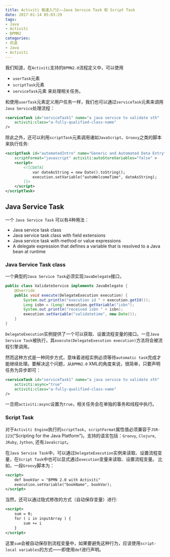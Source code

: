 ```yaml
---
title: Activiti 极速入门2——Java Service Task 和 Script Task
date: 2017-01-14 05:03:29
tags:
- Java
- Activiti
- BPMN2
categories:
- 风语
- Java
- Activiti
---
```


我们知道，在`Activiti`支持的`BPMN2.0`流程定义中，可以使用
* `userTask`元素
* `scriptTask`元素
* `serviceTask`元素
来处理相关任务。

和使用`userTask`元素定义用户任务一样，我们也可以通过`serviceTask`元素来调用`Java Service`处理流程：
```XML
<serviceTask id="serviceTask1" name="a java service to validate sth" 
    activiti:class="a-fully-qualified-class-name"
/>
```

除此之外，还可以利用`scriptTask`元素调用诸如`JavaScript`、`Groovy`之类的脚本来执行任务:
```XML
<scriptTask id="automatedIntro" name="Generic and Automated Data Entry" 
    scriptFormat="javascript" activiti:autoStoreVariables="false" >
    <script>
        <![CDATA[
            var dateAsString = new Date().toString();
            execution.setVariable("autoWelcomeTime", dateAsString);
        ]]>
    </script>
</scriptTask>
```

## Java Service Task

一个 `Java Service Task` 可以有4种用法：
* Java service task class
* Java service task class with field extensions
* Java service task with method or value expressions
* A delegate expression that defines a variable that is resolved to a Java bean at
runtime


### Java Service Task class

一个典型的`Java Service Task`必须实现`JavaDelegate`接口，
```Java
public class ValidateService implements JavaDelegate {
    @Override
    public void execute(DelegateExecution execution) {
        System.out.println("execution id " + execution.getId());
        Long isbn = (Long) execution.getVariable("isbn");
        System.out.println("received isbn " + isbn);
        execution.setVariable("validatetime", new Date());
    }
}
```
`DelegateExecution`实例提供了一个可以获取、设置流程变量的接口。一旦`Java Service Task`被执行，其`execute(DelegateExecution execution)`方法将会被流程引擎调用。

然而这种方式是一种同步方式，意味着进程实例必须等待`automatic task`完成才能继续处理。要解决这个问题，从`BPMN2.0` XML的角度来说，很简单，只要声明任务为异步即可：
```XML
<serviceTask id="serviceTask1" name="a java service to validate sth"
    activiti:async="true"
    activiti:class="a-fully-qualified-class-name"
/>
```
一旦把`activiti:async`设置为`true`，相关任务会在单独的事务和线程中执行。


### Script Task

对于`Activiti Engine`执行的`scriptTask`，`scriptFormat`属性值必须兼容于`JSR-223`(“Scripting for the Java Platform”)。支持的语言包括：`Groovy`, `Clojure`, `JRuby`, `Jython`, 还有`JavaScript`。

在`Java Service Task`中，可以通过`DelegateExecution`实例来读取、设置流程变量，在`Script Task`中也可以显式通过`execution`变量来读取、设置流程变量。
比如，一段`Groovy`脚本为：
```XML
<script>
    def bookVar = "BPMN 2.0 with Activiti"
    execution.setVariable("bookName", bookVar);
</script>
```

当然，还可以通过隐式修改的方式（自动保存变量）进行:
```XML
<script>
    sum = 0;
    for ( i in inputArray ) {
        sum += i
    }
</script>
```
这里`sum`会被自动保存到流程变量中，如果要避免这种行为，应该使用`script-local variables`的方式——即使用`def`进行声明。

